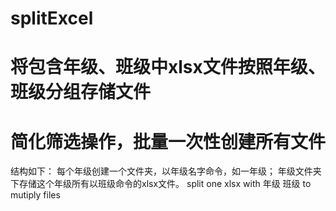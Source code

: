 # splitExcel
# 将包含年级、班级中xlsx文件按照年级、班级分组存储文件
# 简化筛选操作，批量一次性创建所有文件
结构如下：
每个年级创建一个文件夹，以年级名字命令，如一年级；
年级文件夹下存储这个年级所有以班级命令的xlsx文件。
split one xlsx with 年级 班级 to mutiply files 
